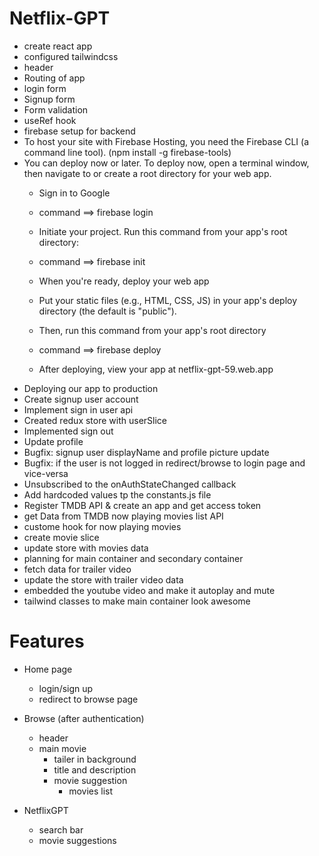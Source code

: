 # Netflix-GPT
- create react app
- configured tailwindcss
- header
- Routing of app
- login form
- Signup form
- Form validation
- useRef hook
- firebase setup for backend
- To host your site with Firebase Hosting, you need the Firebase CLI (a command line tool). (npm install -g firebase-tools)
- You can deploy now or later. To deploy now, open a terminal window, then navigate to or create a root directory for your web app.
    - Sign in to Google
    - command ==> firebase login
    - Initiate your project. Run this command from your app's root directory:

    - command ==> firebase init
    - When you're ready, deploy your web app
    - Put your static files (e.g., HTML, CSS, JS) in your app's deploy directory (the default is "public"). 
    - Then, run this command from your app's root directory

    - command ==> firebase deploy
    - After deploying, view your app at netflix-gpt-59.web.app
- Deploying our app to production
- Create signup user account
- Implement sign in user api
- Created redux store with userSlice
- Implemented sign out
- Update profile
- Bugfix: signup user displayName and profile picture update
- Bugfix: if the user is not logged in redirect/browse to login page and vice-versa
- Unsubscribed to the onAuthStateChanged callback
- Add hardcoded values tp the constants.js file
- Register TMDB API & create an app and get access token
- get Data from TMDB now playing movies list API
- custome hook for now playing movies
- create movie slice
- update store with movies data
- planning for main container and secondary container
- fetch data for trailer video
- update the store with trailer video data
- embedded the youtube video and make it autoplay and mute
- tailwind classes to make main container look awesome



# Features
- Home page
    - login/sign up
    - redirect to browse page
- Browse (after authentication)
    - header
    - main movie
        - tailer in background
        - title and description
        - movie suggestion
            - movies list

- NetflixGPT
    - search bar
    - movie suggestions